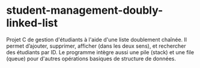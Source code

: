# student-management-doubly-linked-list
Projet C de gestion d'étudiants à l'aide d'une liste doublement chaînée. Il permet d’ajouter, supprimer, afficher (dans les deux sens), et rechercher des étudiants par ID. Le programme intègre aussi une pile (stack) et une file (queue) pour d'autres opérations basiques de structure de données.
